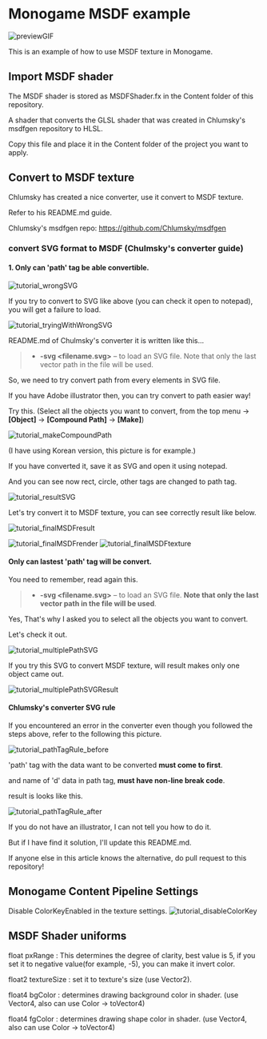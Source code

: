 # Monogame MSDF example

![previewGIF](https://raw.githubusercontent.com/Creta5164/Monogame-MSDF-example/master/images/Preview.gif)

This is an example of how to use MSDF texture in Monogame.

## Import MSDF shader
The MSDF shader is stored as MSDFShader.fx in the Content folder of this repository.

A shader that converts the GLSL shader that was created in Chlumsky's msdfgen repository to HLSL.

Copy this file and place it in the Content folder of the project you want to apply.

## Convert to MSDF texture

Chlumsky has created a nice converter, use it convert to MSDF texture.

Refer to his README.md guide.

Chlumsky's msdfgen repo: https://github.com/Chlumsky/msdfgen

### convert SVG format to MSDF (Chulmsky's converter guide)

#### 1. Only can 'path' tag be able convertible.

![tutorial_wrongSVG](https://raw.githubusercontent.com/Creta5164/Monogame-MSDF-example/master/images/WrongSVG.png)

If you try to convert to SVG like above (you can check it open to notepad), you will get a failure to load.

![tutorial_tryingWithWrongSVG](https://raw.githubusercontent.com/Creta5164/Monogame-MSDF-example/master/images/TryingWithWrongSVG.png)

README.md of Chulmsky's converter it is written like this...

> - **-svg \<filename.svg\>** &ndash; to load an SVG file. Note that only the last vector path in the file will be used.

So, we need to try convert path from every elements in SVG file.

If you have Adobe illustrator then, you can try convert to path easier way!

Try this. (Select all the objects you want to convert, from the top menu -> **[Object]** -> **[Compound Path]** -> **[Make]**)

![tutorial_makeCompoundPath](https://raw.githubusercontent.com/Creta5164/Monogame-MSDF-example/master/images/ConvertToPathUsingIllustrator.png)

(I have using Korean version, this picture is for example.)

If you have converted it, save it as SVG and open it using notepad.

And you can see now rect, circle, other tags are changed to path tag.

![tutorial_resultSVG](https://raw.githubusercontent.com/Creta5164/Monogame-MSDF-example/master/images/CorrectSVG.png)

Let's try convert it to MSDF texture, you can see correctly result like below.

![tutorial_finalMSDFresult](https://raw.githubusercontent.com/Creta5164/Monogame-MSDF-example/master/images/CorrectMSDF.png)

![tutorial_finalMSDFrender](https://raw.githubusercontent.com/Creta5164/Monogame-MSDF-example/master/images/CorrectMSDFRender.png)
![tutorial_finalMSDFtexture](https://raw.githubusercontent.com/Creta5164/Monogame-MSDF-example/master/images/CorrectMSDFResult.png)

#### Only can lastest 'path' tag will be convert.

You need to remember, read again this.

> - **-svg \<filename.svg\>** &ndash; to load an SVG file. **Note that only the last vector path in the file will be used**.

Yes, That's why I asked you to select all the objects you want to convert.

Let's check it out.

![tutorial_multiplePathSVG](https://raw.githubusercontent.com/Creta5164/Monogame-MSDF-example/master/images/MultiplePathSVG.png)

If you try this SVG to convert MSDF texture, will result makes only one object came out.

![tutorial_multiplePathSVGResult](https://raw.githubusercontent.com/Creta5164/Monogame-MSDF-example/master/images/MultiplePathSVGResult.png)

#### Chlumsky's converter SVG rule

If you encountered an error in the converter even though you followed the steps above, refer to the following this picture.

![tutorial_pathTagRule_before](https://raw.githubusercontent.com/Creta5164/Monogame-MSDF-example/master/images/PathTagRule_Before.png)

'path' tag with the data want to be converted **must come to first**.

and name of 'd' data in path tag, **must have non-line break code**.

result is looks like this.

![tutorial_pathTagRule_after](https://raw.githubusercontent.com/Creta5164/Monogame-MSDF-example/master/images/PathTagRule_After.png)

If you do not have an illustrator, I can not tell you how to do it.

But if I have find it solution, I'll update this README.md.

If anyone else in this article knows the alternative, do pull request to this repository!

## Monogame Content Pipeline Settings

Disable ColorKeyEnabled in the texture settings.
![tutorial_disableColorKey](https://raw.githubusercontent.com/Creta5164/Monogame-MSDF-example/master/images/ColorKeyEnabled.png)

## MSDF Shader uniforms

float  pxRange     : This determines the degree of clarity, best value is 5, if you set it to negative value(for example, -5), you can make it invert color.

float2 textureSize : set it to texture's size (use Vector2).

float4 bgColor     : determines drawing background color in shader. (use Vector4, also can use Color -> toVector4)

float4 fgColor     : determines drawing shape color in shader. (use Vector4, also can use Color -> toVector4)

